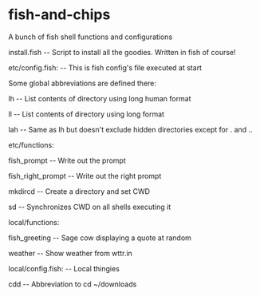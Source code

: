 # fish-and-chips
A bunch of fish shell functions and configurations

install.fish -- Script to install all the goodies. Written in fish of course!

etc/config.fish: -- This is fish config's file executed at start

Some global abbreviations are defined there:

lh -- List contents of directory using long human format

ll -- List contents of directory using long format

lah -- Same as lh but doesn't exclude hidden directories except for . and ..

etc/functions:

fish_prompt -- Write out the prompt

fish_right_prompt -- Write out the right prompt

mkdircd -- Create a directory and set CWD

sd -- Synchronizes CWD on all shells executing it

local/functions:

fish_greeting -- Sage cow displaying a quote at random

weather -- Show weather from wttr.in

local/config.fish: -- Local thingies

cdd -- Abbreviation to cd ~/downloads
